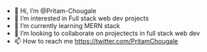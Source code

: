 - 👋 Hi, I’m @Pritam-Chougale
- 👀 I’m interested in Full stack web dev projects
- 🌱 I’m currently learning MERN stack
- 💞️ I’m looking to collaborate on projectects in full stack web dev
- 📫 How to reach me https://twitter.com/PritamChougale

<!---
Pritam-Chougale/Pritam-Chougale is a ✨ special ✨ repository because its `README.md` (this file) appears on your GitHub profile.
You can click the Preview link to take a look at your changes.
--->
